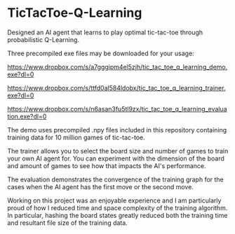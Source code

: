 # TicTacToe-Q-Learning

Designed an AI agent that learns to play optimal tic-tac-toe through probabilistic Q-Learning.

Three precompiled exe files may be downloaded for your usage:

https://www.dropbox.com/s/a7gggipm4el5zjh/tic_tac_toe_q_learning_demo.exe?dl=0

https://www.dropbox.com/s/ttfd0al584ldobx/tic_tac_toe_q_learning_trainer.exe?dl=0

https://www.dropbox.com/s/n6asan3fu5tl9zx/tic_tac_toe_q_learning_evaluation.exe?dl=0


The demo uses precompiled .npy files included in this repository containing training data for 10 million games of tic-tac-toe.

The trainer allows you to select the board size and number of games to train your own AI agent for. You can experiment with the dimension of the board and amount of games to see how that impacts the AI's performance.

The evaluation demonstrates the convergence of the training graph for the cases when the AI agent has the first move or the second move.

Working on this project was an enjoyable experience and I am particularly proud of how I reduced time and space complexity of the training algorithm. In particular, hashing the board states greatly reduced both the training time and resultant file size of the training data.
